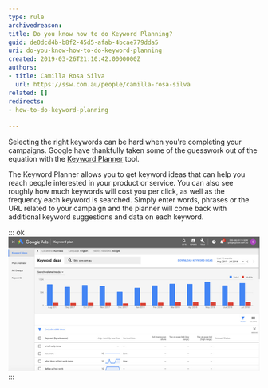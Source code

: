 ```yaml
---
type: rule
archivedreason: 
title: Do you know how to do Keyword Planning?
guid: de0dcd4b-b8f2-45d5-afab-4bcae779dda5
uri: do-you-know-how-to-do-keyword-planning
created: 2019-03-26T21:10:42.0000000Z
authors:
- title: Camilla Rosa Silva
  url: https://ssw.com.au/people/camilla-rosa-silva
related: []
redirects:
- how-to-do-keyword-planning

---
```


Selecting the right keywords can be hard when you're completing your campaigns. Google have thankfully taken some of the guesswork out of the equation with the [Keyword Planner](https://accounts.google.com/AccountChooser?service=adwords&continue=https://adwords.google.com/um/identity?authuser%3D0%26dst%3D/ko/KeywordPlanner/Home?__c%253D2391759060%2526__u%253D7273152930%2526authuser%253D0%2526__o%253Dcues%26frag%3Dsearch%26a%3D1&skipvpage=true) tool.

The Keyword Planner allows you to get keyword ideas that can help you reach people interested in your product or service. You can also see roughly how much keywords will cost you per click, as well as the frequency each keyword is searched. Simply enter words, phrases or the URL related to your campaign and the planner will come back with additional keyword suggestions and data on each keyword.

<!--endintro-->


::: ok  
![Figure: Keyword planner in action!](keyword-planning.jpg)  
:::
